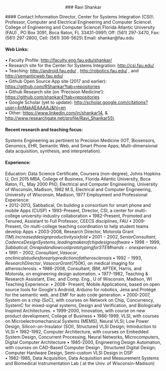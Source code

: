 <p align="center">
### Ravi Shankar
</p>
#### Contact Information
Director, Center for Systems Integration (CSI)\
Professor, Computer and Electrical Engineering and Computer Science\
College of Engineering and Computer Science\
Florida Atlantic University (FAU) , PO Box 3091, Boca Raton, FL 33431-0991\
Off: (561) 297-3470, Fax: (561) 297-2800, Cell: (561) 306-5625\
Email: shankar@fau.edu   

#### Web Links: 
•	Faculty Profile: 		http://faculty.eng.fau.edu/shankar/ \
•	Research site for the Center for Systems Integration: http://csi.fau.edu/  
•	Teaching: http://android.fau.edu/ ,  http://robotics.fau.edu/ , and http://semanticweb.fau.edu/  \
•	Github Open Source App site (2017 and earlier): https://github.com/RShankar?tab=repositories \
•	Github Research site (on ‘Precision Medicine’):  https://github.com/shankar4?tab=repositories \
•	Google Scholar (yet to update): http://scholar.google.com/citations?user=4nMakAEAAAAJ&hl=en \
•	Other: https://www.linkedin.com/in/shankar14, & http://www.researchgate.net/profile/Ravi_Shankar55\

#### Recent research and teaching focus:  
Systems Engineering as pertinent to Precision Medicine (IOT, Biosensors, Genomics, EHR, Semantic Web, and Smart Phone Apps;    Multi-dimensional data acquisition, synthesis, and interpretation).

#### Experience:
Education: 	Data Science Certificate, Coursera (non-degree), Johns Hopkins U, Oct 2015 
MBA, College of Business, Florida Atlantic University, Boca Raton, FL, May 2000
PhD,   Electrical and Computer Engineering, University of Wisconsin, Madison, 1982 
M.S,   Electrical and Computer Engineering, University of Wisconsin, Madison, 1977 
Employment and Professional Experience:   
•	2012-2013, Sabbatical, On building a consortium for smart phone and mobile Apps (CUSP)
•	1993-Present, Director, CSI, a center for multi-college university-industry collaboration
•	1982-Present, Promoted and Tenured,  Assistant to Full Professor, CEECS disciplines, FAU
•	2009-Present, On multi-college teaching coordination to help student teams develop Apps
•	2003-2008, Research Director, Motorola Grant ($1 M). Increased design productivity six fold
•	2001-2002, Senior Consultant,  Cadence Design Systems, leading maker of chip design software
•	1998-1999, Sabbatical, On rapid and low cost prototyping for STEM hands-on experience. 
•	1991-2002, Consultant, Vasocor,  on clinical studies for early prediction of  atherosclerosis   
•	1992-1993, Research Director, Vasocor Grant ($750K), on medical imaging for atherosclerosis. 
•	1986-2008, Consultant, IBM, APTEK, Harris, and Motorola, on engineering design automation.
•	1977-1982, Teaching & Research Assistant, Elec. and Comp. Eng., U of Wisconsin, Madison, WI
Teaching Experience: 
•	2008- Present, Mobile Applications, based on open source tools for Google's Android, Arduino for robotics, Jena and Protégé for the semantic web, and EMF for auto code generation. 
•	2000-2007,  System on a chip (SoC), with courses on Network on Chip,  Concurrency,  SystemC for mixed-signal systems, Design and Verification, and Biologically Inspired Architectures.
•	1999-2000,  Innovation, with course on new product development, College of Business
•	1986-1999, VLSI, with courses on  Microelectromechanical Systems (MEMS), Neural VLSI; Low Power Design, Silicon-on-Insulator (SOI),  Structured VLSI Design;  Introduction to VLSI
•	1982-1992,  Computer Architecture, with courses on  Embedded System Design, Concurrent Processing, Neural Networks, Microcomputers,   Digital Computer Architecture 
•	1985-2000,  Engineering Design Automation, with courses on CAD-Based Computer Design , Structured Digital Design; Computer Hardware Design, Semi-custom VLSI Design in DSP   
•	1982-1985, Data Acquisition,  Data Acquisition and Measurement Systems and  Biomedical Instrumentation Lab ( at the Univ. of Wisconsin-Madison)
